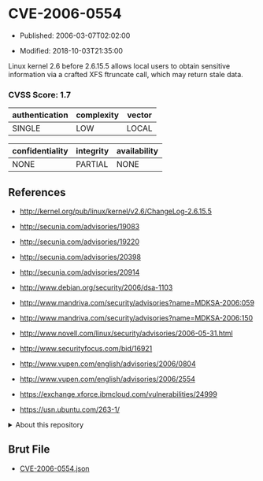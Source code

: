 # CVE-2006-0554

- Published: 2006-03-07T02:02:00

- Modified: 2018-10-03T21:35:00

Linux kernel 2.6 before 2.6.15.5 allows local users to obtain sensitive information via a crafted XFS ftruncate call, which may return stale data.

### CVSS Score: **1.7**

| authentication | complexity | vector |
| --- | --- | --- |
| SINGLE | LOW | LOCAL |

| confidentiality | integrity | availability |
| --- | --- | --- |
| NONE | PARTIAL | NONE |

## References

* http://kernel.org/pub/linux/kernel/v2.6/ChangeLog-2.6.15.5

* http://secunia.com/advisories/19083

* http://secunia.com/advisories/19220

* http://secunia.com/advisories/20398

* http://secunia.com/advisories/20914

* http://www.debian.org/security/2006/dsa-1103

* http://www.mandriva.com/security/advisories?name=MDKSA-2006:059

* http://www.mandriva.com/security/advisories?name=MDKSA-2006:150

* http://www.novell.com/linux/security/advisories/2006-05-31.html

* http://www.securityfocus.com/bid/16921

* http://www.vupen.com/english/advisories/2006/0804

* http://www.vupen.com/english/advisories/2006/2554

* https://exchange.xforce.ibmcloud.com/vulnerabilities/24999

* https://usn.ubuntu.com/263-1/

<details>
<summary>About this repository</summary> 

  This repository is part of the project [Live Hack CVE](https://github.com/Live-Hack-CVE). Main website can be found [www.live-hack.org](https://www.live-hack.org) 
  
  Made by [Sn0wAlice](https://github.com/Sn0wAlice) for the people that care about security and need to have a feed of the latest CVEs. Hope you enjoy it, don't forget to star the repo and follow me on [Twitter](https://twitter.com/Sn0wAlice) and [Github](https://github.com/Sn0wAlice). And that is my [personnal website](https://www.alice-snow.me/)

  - [Home Page](https://github.com/Live-Hack-CVE)
  - [Framework](https://github.com/Live-Hack-CVE/cve-framework)
  - [CVE database](https://github.com/Live-Hack-CVE/full_database)
  - [Changelog](https://github.com/Live-Hack-CVE/Changelog)
</details>

## Brut File

* [CVE-2006-0554.json](https://raw.githubusercontent.com/Live-Hack-CVE/full_database/main/cves/2006/CVE-2006-0554.json)

